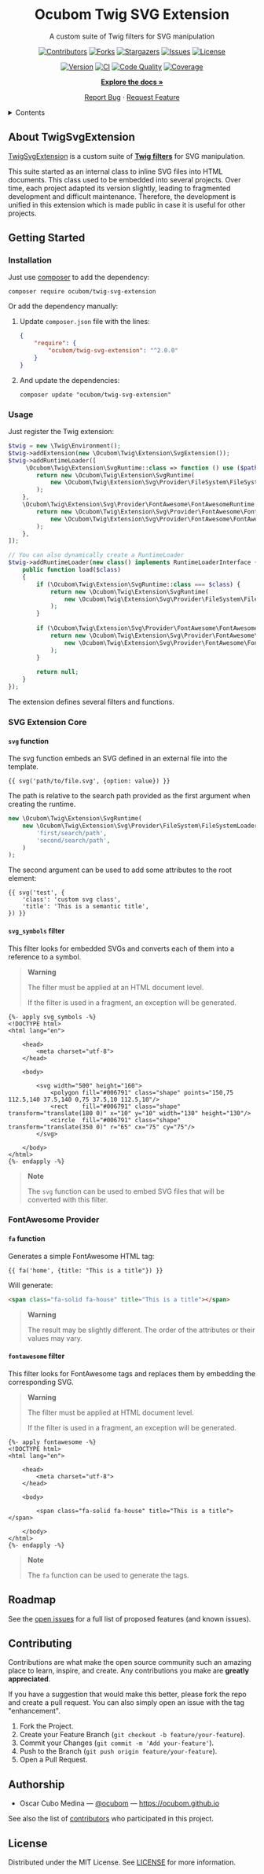 <div align="center">

Ocubom Twig SVG Extension
=========================

A custom suite of Twig filters for SVG manipulation

[![Contributors][contributors-img]][contributors-url]
[![Forks][forks-img]][forks-url]
[![Stargazers][stars-img]][stars-url]
[![Issues][issues-img]][issues-url]
[![License][license-img]][license-url]

[![Version][packagist-img]][packagist-url]
[![CI][workflow-ci-img]][workflow-ci-url]
[![Code Quality][quality-img]][quality-url]
[![Coverage][coverage-img]][coverage-url]

[**Explore the docs »**][Documentation]

[Report Bug](https://github.com/ocubom/twig-svg-extension/issues)
·
[Request Feature](https://github.com/ocubom/twig-svg-extension/issues)

</div>

<details>
<summary>Contents</summary>

* [About TwigSvgExtension](#about-twigsvgextension)
* [Getting Started](#getting-started)
    * [Installation](#installation)
    * [Usage](#usage)
* [Roadmap](#roadmap)
* [Contributing](#contributing)
* [Authorship](#authorship)
* [License](#license)

</details>

## About TwigSvgExtension

[TwigSvgExtension](https://github.com/ocubom/twig-svg-extension) is a custom suite of **[Twig filters]** for SVG manipulation.

This suite started as an internal class to inline SVG files into HTML documents.
This class used to be embedded into several projects.
Over time, each project adapted its version slightly, leading to fragmented development and difficult maintenance.
Therefore, the development is unified in this extension which is made public in case it is useful for other projects.

## Getting Started

### Installation

Just use [composer][] to add the dependency:

```console
composer require ocubom/twig-svg-extension
```

Or add the dependency manually:

1.  Update ``composer.json`` file with the lines:

    ```json
    {
        "require": {
            "ocubom/twig-svg-extension": "^2.0.0"
        }
    }
    ```

2.  And update the dependencies:

    ```console
    composer update "ocubom/twig-svg-extension"
    ```

### Usage

Just register the Twig extension:

```php
$twig = new \Twig\Environment();
$twig->addExtension(new \Ocubom\Twig\Extension\SvgExtension());
$twig->addRuntimeLoader([      
     \Ocubom\Twig\Extension\SvgRuntime::class => function () use ($paths) {
        return new \Ocubom\Twig\Extension\SvgRuntime(
            new \Ocubom\Twig\Extension\Svg\Provider\FileSystem\FileSystemLoader($paths)
        );
    },
    \Ocubom\Twig\Extension\Svg\Provider\FontAwesome\FontAwesomeRuntime::class => function () use ($paths) {
        return new \Ocubom\Twig\Extension\Svg\Provider\FontAwesome\FontAwesomeRuntime(
            new \Ocubom\Twig\Extension\Svg\Provider\FontAwesome\FontAwesomeLoader($paths)
        );
    },
]);

// You can also dynamically create a RuntimeLoader 
$twig->addRuntimeLoader(new class() implements RuntimeLoaderInterface {
    public function load($class)
    {
        if (\Ocubom\Twig\Extension\SvgRuntime::class === $class) {
            return new \Ocubom\Twig\Extension\SvgRuntime(
                new \Ocubom\Twig\Extension\Svg\Provider\FileSystem\FileSystemLoader($paths)
            );
        }
        
        if (\Ocubom\Twig\Extension\Svg\Provider\FontAwesome\FontAwesomeRuntime::class === $class) {
            return new \Ocubom\Twig\Extension\Svg\Provider\FontAwesome\FontAwesomeRuntime(
                new \Ocubom\Twig\Extension\Svg\Provider\FontAwesome\FontAwesomeLoader($paths)
            );
        }
                
        return null;
    }
});
```

The extension defines several filters and functions.

### SVG Extension Core

#### `svg` function

The svg function embeds an SVG defined in an external file into the template.

```twig
{{ svg('path/to/file.svg', {option: value}) }}
```

The path is relative to the search path provided as the first argument when creating the runtime.

```php
new \Ocubom\Twig\Extension\SvgRuntime(
    new \Ocubom\Twig\Extension\Svg\Provider\FileSystem\FileSystemLoader(
        'first/search/path',
        'second/search/path',
    )
);
```

The second argument can be used to add some attributes to the root element:

```twig
{{ svg('test', {
    'class': 'custom svg class',
    'title': 'This is a semantic title',
}) }}
```

#### `svg_symbols` filter

This filter looks for embedded SVGs and converts each of them into a reference to a symbol.

> **Warning**
>
> The filter must be applied at an HTML document level.
>
> If the filter is used in a fragment, an exception will be generated.

```twig
{%- apply svg_symbols -%}
<!DOCTYPE html>
<html lang="en">

    <head>
        <meta charset="utf-8">
    </head>

    <body>

        <svg width="500" height="160">
            <polygon fill="#006791" class="shape" points="150,75 112.5,140 37.5,140 0,75 37.5,10 112.5,10"/>
            <rect    fill="#006791" class="shape" transform="translate(180 0)" x="10" y="10" width="130" height="130"/>
            <circle  fill="#006791" class="shape" transform="translate(350 0)" r="65" cx="75" cy="75"/>
        </svg>

    </body>
</html>
{%- endapply -%}
```

> **Note**
>
> The `svg` function can be used to embed SVG files that will be converted with this filter.

### FontAwesome Provider

#### `fa` function

Generates a simple FontAwesome HTML tag:

```twig
{{ fa('home', {title: "This is a title"}) }}
```

Will generate:

```html
<span class="fa-solid fa-house" title="This is a title"></span>
```

> **Warning**
>
> The result may be slightly different.
> The order of the attributes or their values may vary.

#### `fontawesome` filter

This filter looks for FontAwesome tags and replaces them by embedding the corresponding SVG.

> **Warning**
>
> The filter must be applied at HTML document level.
>
> If the filter is used in a fragment, an exception will be generated.

```twig
{%- apply fontawesome -%}
<!DOCTYPE html>
<html lang="en">

    <head>
        <meta charset="utf-8">
    </head>

    <body>

        <span class="fa-solid fa-house" title="This is a title"></span>

    </body>
</html>
{%- endapply -%}
```

> **Note**
>
> The `fa` function can be used to generate the tags.

## Roadmap

See the [open issues](https://github.com/ocubom/twig-svg-extension/issues) for a full list of proposed features (and known issues).

## Contributing

Contributions are what make the open source community such an amazing place to learn, inspire, and create.
Any contributions you make are **greatly appreciated**.

If you have a suggestion that would make this better, please fork the repo and create a pull request.
You can also simply open an issue with the tag "enhancement".

1. Fork the Project.
2. Create your Feature Branch (`git checkout -b feature/your-feature`).
3. Commit your Changes (`git commit -m 'Add your-feature'`).
4. Push to the Branch (`git push origin feature/your-feature`).
5. Open a Pull Request.

## Authorship

* Oscar Cubo Medina — [@ocubom](https://twitter.com/ocubom) — https://ocubom.github.io

See also the list of [contributors][contributors-url] who participated in this project.

## License

Distributed under the MIT License.
See [LICENSE][] for more information.


[Documentation]: https://github.com/ocubom/twig-svg-extension
[LICENSE]: https://github.com/ocubom/twig-svg-extension/blob/master/LICENSE

<!-- Links -->
[composer]: https://getcomposer.org/
[Symfony]: https://symfony.com/
[Twig filters]: https://twig.symfony.com/doc/3.x/advanced.html#filters

<!-- Project Badges -->
[contributors-img]: https://img.shields.io/github/contributors/ocubom/twig-svg-extension.svg?style=for-the-badge
[contributors-url]: https://github.com/ocubom/twig-svg-extension/graphs/contributors
[forks-img]:        https://img.shields.io/github/forks/ocubom/twig-svg-extension.svg?style=for-the-badge
[forks-url]:        https://github.com/ocubom/twig-svg-extension/network/members
[stars-img]:        https://img.shields.io/github/stars/ocubom/twig-svg-extension.svg?style=for-the-badge
[stars-url]:        https://github.com/ocubom/twig-svg-extension/stargazers
[issues-img]:       https://img.shields.io/github/issues/ocubom/twig-svg-extension.svg?style=for-the-badge
[issues-url]:       https://github.com/ocubom/twig-svg-extension/issues
[license-img]:      https://img.shields.io/github/license/ocubom/twig-svg-extension.svg?style=for-the-badge
[license-url]:      https://github.com/ocubom/twig-svg-extension/blob/master/LICENSE
[workflow-ci-img]:  https://img.shields.io/github/actions/workflow/status/ocubom/twig-svg-extension/test.yml?branch=main&label=CI&logo=github&style=for-the-badge
[workflow-ci-url]:  https://github.com/ocubom/twig-svg-extension/actions/
[packagist-img]:    https://img.shields.io/packagist/v/ocubom/twig-svg-extension.svg?logo=packagist&logoColor=%23fefefe&style=for-the-badge
[packagist-url]:    https://packagist.org/packages/ocubom/twig-svg-extension
[coverage-img]:     https://img.shields.io/scrutinizer/coverage/g/ocubom/twig-svg-extension.svg?logo=scrutinizer&logoColor=fff&style=for-the-badge
[coverage-url]:     https://scrutinizer-ci.com/g/ocubom/twig-svg-extension/code-structure/main/code-coverage
[quality-img]:      https://img.shields.io/scrutinizer/quality/g/ocubom/twig-svg-extension.svg?logo=scrutinizer&logoColor=fff&style=for-the-badge
[quality-url]:      https://scrutinizer-ci.com/g/ocubom/twig-svg-extension/
